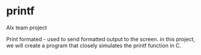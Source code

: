 # printf
Alx team project

Print formated - used to send formatted output to 
the screen. in this project, we will create a program that 
closely simulates the printf function in C.
